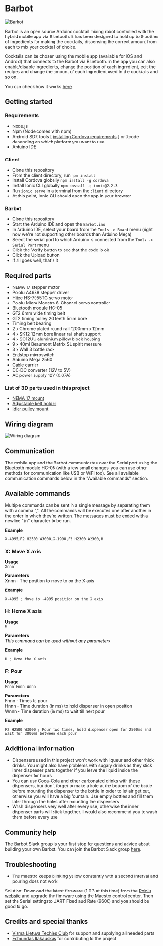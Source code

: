 # Barbot

<img src="https://raw.githubusercontent.com/sidlauskaslukas/barbot/master/resources/barbot.jpg" alt="Barbot">

Barbot is an open source Arduino cocktail mixing robot controlled with the hybrid mobile app via Bluetooth. It has been designed to hold up to 9 bottles of ingredients for making the cocktails, dispensing the correct amount from each to mix your cocktail of choice.

Cocktails can be chosen using the mobile app (available for iOS and Android) that connects to the Barbot via Bluetooth. In the app you can also enable/disable ingredients, change the position of each ingredient, edit the recipes and change the amount of each ingredient used in the cocktails and so on.

You can check how it works [here](https://youtu.be/1JVnOlu0Daw).

## Getting started

### Requirements
* Node.js
* Npm (Node comes with npm)
* Android SDK tools [ [installing Cordova requirements](https://cordova.apache.org/docs/en/latest/guide/platforms/android/#installing-the-requirements) ] or Xcode depending on which platform you want to use
* Arduino IDE

### Client
* Clone this repository
* From the client directory, run `npm install`
* Install Cordova globally `npm install -g cordova`
* Install Ionic CLI globally `npm install -g ionic@2.2.3`
* Run `ionic serve` in a terminal from the `client` directory
* At this point, Ionic CLI should open the app in your browser

### Barbot
* Clone this repository
* Start the Arduino IDE and open the `Barbot.ino`
* In Arduino IDE, select your board from the `Tools -> Board` menu (right now we're not supporting other boards than Arduino Mega)
* Select the serial port to which Arduino is connected from the `Tools -> Serial Port` menu
* Click the Verify button to see that the code is ok
* Click the Upload button
* If all goes well, that's it

## Required parts
* NEMA 17 stepper motor
* Pololu A4988 stepper driver
* Hitec HS-7955TG servo motor
* Pololu Micro Maestro 6-Channel servo controller
* Bluetooth module HC-05
* GT2 6mm wide timing belt
* GT2 timing pulley 20 teeth 5mm bore
* Timing belt bearing
* 2 x Chrome plated round rail 1200mm x 12mm
* 4 x SK12 12mm bore linear rail shaft support
* 4 x SC12UU aluminium pillow block housing
* 9 x 40ml Beaumont Metrix SL spirit measure
* 3 x Wall 3 bottle rack
* Endstop microswitch
* Arduino Mega 2560
* Cable carrier
* DC-DC converter (12V to 5V)
* AC power supply 12V (6.67A)

### List of 3D parts used in this project
* [NEMA 17 mount](https://www.thingiverse.com/thing:5391)
* [Adjustable belt holder](https://www.thingiverse.com/thing:745934)
* [Idler pulley mount](https://www.thingiverse.com/thing:1225670)

## Wiring diagram
<img src="https://raw.githubusercontent.com/sidlauskaslukas/barbot/master/drawings/wiring_diagram.jpg" alt="Wiring diagram">

## Communication
The mobile app and the Barbot communicates over the Serial port using the Bluetooth module HC-05 (with a few small changes, you can use other methods for communication like USB or WiFi too). See all available communication commands below in the "Available commands" section.

## Available commands

Multiple commands can be sent in a single message by separating them with a comma ",". All the commands will be executed one after another in the order in which they're written. The messages must be ended with a newline "\n" character to be run.

**Example**
```
X-4995,F2 H2500 W3000,X-1990,F6 H2300 W2300,H
```

### X: Move X axis

**Usage**  
`Xnnn`

**Parameters**  
Xnnn - The position to move to on the X axis

**Example**  
```
X-4995 ; Move to -4995 position on the X axis
```

### H: Home X axis
**Usage**  
`H`

**Parameters**  
*This command can be used without any parameters*

**Example**  
```
H ; Home the X axis
```

### F: Pour
**Usage**  
`Fnnn Hnnn Wnnn`

**Parameters**  
Fnnn - Times to pour  
Hnnn - Time duration (in ms) to hold dispenser in open position  
Wnnn - Time duration (in ms) to wait till next pour  

**Example**
```
F2 H2500 W3000 ; Pour two times, hold dispenser open for 2500ms and wait for 3000ms between each pour
```

## Additional information
* Dispensers used in this project won't work with liqueur and other thick drinks. You might also have problems with sugary drinks as they stick inner dispenser parts together if you leave the liquid inside the dispenser for hours
* You can use Coca-Cola and other carbonated drinks with these dispensers, but don't forget to make a hole at the bottom of the bottle before mounting the dispenser to the bottle in order to let air get out, otherwise you will have a big fountain. Use empty bottles and fill them later through the holes after mounting the dispensers
* Wash dispensers very well after every use, otherwise the inner dispenser parts will stick together. I would also recommend you to wash them before every use

## Community help
The Barbot Slack group is your first stop for questions and advice about building your own Barbot. You can join the Barbot Slack group [here](https://openbarbot.herokuapp.com).


## Troubleshooting

* The maestro keeps blinking yellow constantly with a second interval and pouring does not work

Solution: Download the latest firmware (1.0.3 at this time) from the [Pololu website](https://www.pololu.com/docs/0J40/all#4.f) and upgrade the fimrware using the Maestro control center. Then set the Serial settingsto UART Fixed aud Rate (9600) and you should be good to go.


## Credits and special thanks
* [Visma Lietuva Techies Club](https://www.visma.lt) for support and supplying all needed parts
* [Edmundas Rakauskas](https://github.com/Edmu) for contributing to the project

